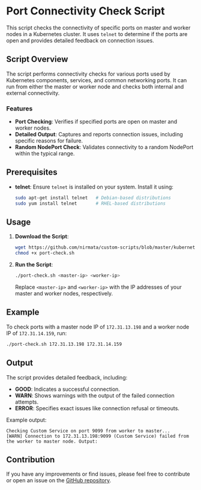 # Port Connectivity Check Script

This script checks the connectivity of specific ports on master and worker nodes in a Kubernetes cluster. It uses `telnet` to determine if the ports are open and provides detailed feedback on connection issues.

## Script Overview

The script performs connectivity checks for various ports used by Kubernetes components, services, and common networking ports. It can run from either the master or worker node and checks both internal and external connectivity.

### Features

- **Port Checking**: Verifies if specified ports are open on master and worker nodes.
- **Detailed Output**: Captures and reports connection issues, including specific reasons for failure.
- **Random NodePort Check**: Validates connectivity to a random NodePort within the typical range.

## Prerequisites

- **telnet**: Ensure `telnet` is installed on your system. Install it using:
  ```bash
  sudo apt-get install telnet   # Debian-based distributions
  sudo yum install telnet       # RHEL-based distributions
  ```

## Usage

1. **Download the Script**:
   ```bash
   wget https://github.com/nirmata/custom-scripts/blob/master/kubernetes_port_check/port-check.sh
   chmod +x port-check.sh
   ```

2. **Run the Script**:
   ```bash
   ./port-check.sh <master-ip> <worker-ip>
   ```

   Replace `<master-ip>` and `<worker-ip>` with the IP addresses of your master and worker nodes, respectively.

## Example

To check ports with a master node IP of `172.31.13.198` and a worker node IP of `172.31.14.159`, run:
```bash
./port-check.sh 172.31.13.198 172.31.14.159
```

## Output

The script provides detailed feedback, including:
- **GOOD**: Indicates a successful connection.
- **WARN**: Shows warnings with the output of the failed connection attempts.
- **ERROR**: Specifies exact issues like connection refusal or timeouts.

Example output:
```
Checking Custom Service on port 9099 from worker to master...
[WARN] Connection to 172.31.13.198:9099 (Custom Service) failed from the worker to master node. Output: 
```

## Contribution

If you have any improvements or find issues, please feel free to contribute or open an issue on the [GitHub repository](https://github.com/nirmata/custom-scripts).
